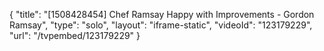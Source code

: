 {
    "title": "[1508428454] Chef Ramsay Happy with Improvements - Gordon Ramsay",
    "type": "solo",
    "layout": "iframe-static",
    "videoId": "123179229",
    "url": "\/tvpembed\/123179229"
}